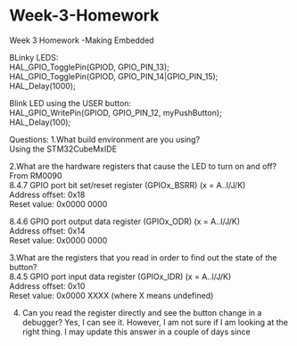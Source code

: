 # Week-3-Homework
Week 3 Homework -Making Embedded  

BLinky LEDS:  
HAL_GPIO_TogglePin(GPIOD, GPIO_PIN_13);  
HAL_GPIO_TogglePin(GPIOD, GPIO_PIN_14|GPIO_PIN_15);  
HAL_Delay(1000);  

Blink LED using the USER button:  
HAL_GPIO_WritePin(GPIOD, GPIO_PIN_12, myPushButton);  
HAL_Delay(100);  

Questions:
1.What build environment are you using?  
Using the STM32CubeMxIDE  

2.What are the hardware registers that cause the LED to turn on and off?  
From RM0090  
8.4.7 GPIO port bit set/reset register (GPIOx_BSRR) (x = A..I/J/K)  
Address offset: 0x18  
Reset value: 0x0000 0000  
  
8.4.6 GPIO port output data register (GPIOx_ODR) (x = A..I/J/K)  
Address offset: 0x14  
Reset value: 0x0000 0000  

3.What are the registers that you read in order to find out the state of the button?  
8.4.5 GPIO port input data register (GPIOx_IDR) (x = A..I/J/K)  
Address offset: 0x10  
Reset value: 0x0000 XXXX (where X means undefined)  

4. Can you read the register directly and see the button change in a debugger?
Yes, I can see it. However, I am not sure if I am looking at the right thing.
I may update this answer in a couple of days since 



